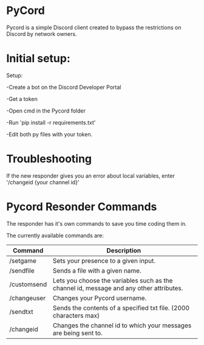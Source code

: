 # PyCord
Pycord is a simple Discord client created to bypass the restrictions on Discord by network owners.

# Initial setup:

Setup:

-Create a bot on the Discord Developer Portal

-Get a token

-Open cmd in the Pycord folder

-Run 'pip install -r requirements.txt'

-Edit both py files with your token.

# Troubleshooting
If the new responder gives you an error about local variables, enter '/changeid {your channel id}'

# Pycord Resonder Commands

The responder has it's own commands to save you time coding them in. 

The currently available commands are:

| Command | Description |
| --- | --- |
| /setgame | Sets your presence to a given input. |
| /sendfile | Sends a file with a given name. |
| /customsend | Lets you choose the variables such as the channel id, message and any other attributes. |
| /changeuser | Changes your Pycord username. |
| /sendtxt | Sends the contents of a specified txt file. (2000 characters max) |
| /changeid | Changes the channel id to which your messages are being sent to. |
